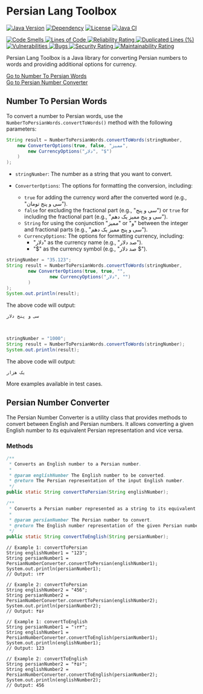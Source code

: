# Persian Lang Toolbox

[![Java Version](https://img.shields.io/badge/Java-17%2B-orange)](https://www.java.com)
[![Dependency](https://img.shields.io/badge/Dependency-None-brightgreen)](#)
[![License](https://img.shields.io/badge/License-MIT-blue)](LICENSE)
<a href=" https://github.com/sudoitir/PersianLangToolbox/actions/workflows/maven.yml">
    <img src="https://github.com/sudoitir/PersianLangToolbox/actions/workflows/maven.yml/badge.svg" alt="Java CI">
</a>
<br>

<a href="https://sonarcloud.io/summary/new_code?id=sudoitir_PersianLangToolbox">
    <img src="https://sonarcloud.io/api/project_badges/measure?project=sudoitir_PersianLangToolbox&metric=code_smells"
         alt="Code Smells">
</a>
<a href="https://sonarcloud.io/summary/new_code?id=sudoitir_PersianLangToolbox">
    <img src="https://sonarcloud.io/api/project_badges/measure?project=sudoitir_PersianLangToolbox&metric=ncloc"
         alt="Lines of Code">
</a>
<a href="https://sonarcloud.io/summary/new_code?id=sudoitir_PersianLangToolbox">
    <img src="https://sonarcloud.io/api/project_badges/measure?project=sudoitir_PersianLangToolbox&metric=reliability_rating"
         alt="Reliability Rating">
</a>

<a href="https://sonarcloud.io/summary/new_code?id=sudoitir_PersianLangToolbox">
    <img src="https://sonarcloud.io/api/project_badges/measure?project=sudoitir_PersianLangToolbox&metric=duplicated_lines_density"
         alt="Duplicated Lines (%)">
</a>
<a href="https://sonarcloud.io/summary/new_code?id=sudoitir_PersianLangToolbox">
    <img src="https://sonarcloud.io/api/project_badges/measure?project=sudoitir_PersianLangToolbox&metric=vulnerabilities"
         alt="Vulnerabilities">
</a>
<a href="https://sonarcloud.io/summary/new_code?id=sudoitir_PersianLangToolbox">
    <img src="https://sonarcloud.io/api/project_badges/measure?project=sudoitir_PersianLangToolbox&metric=bugs"
         alt="Bugs">
</a>
<a href="https://sonarcloud.io/summary/new_code?id=sudoitir_PersianLangToolbox">
    <img src="https://sonarcloud.io/api/project_badges/measure?project=sudoitir_PersianLangToolbox&metric=security_rating"
         alt="Security Rating">
</a>
<a href="https://sonarcloud.io/summary/new_code?id=sudoitir_PersianLangToolbox">
    <img src="https://sonarcloud.io/api/project_badges/measure?project=sudoitir_PersianLangToolbox&metric=sqale_rating"
         alt="Maintainability Rating">
</a>



Persian Lang Toolbox is a Java library for converting Persian numbers to words and providing additional options for currency.

[Go to Number To Persian Words](#number-to-persian-words)
<br>
[Go to Persian Number Converter](#persian-number-converter)

## Number To Persian Words

To convert a number to Persian words, use the `NumberToPersianWords.convertToWords()` method with the following parameters:

```java
String result = NumberToPersianWords.convertToWords(stringNumber,
    new ConverterOptions(true, false, "ممیز",
        new CurrencyOptions("دلار", "$")
    )
);
```
- `stringNumber`:
  The number as a string that you want to convert.

- `ConverterOptions`:
  The options for formatting the conversion, including:
    - `true` for adding the currency word after the converted word (e.g., "سی و پنج تومان").
    - `false` for excluding the fractional part (e.g., "سی و پنج") or `true` for including the fractional part (e.g., "سی و پنج ممیز یک دهم").
    - `String` for using the conjunction "ممیز" or "و" between the integer and fractional parts (e.g., "سی و پنج ممیز یک دهم").
    - `CurrencyOptions`: The options for formatting currency, including:
        - "دلار" as the currency name (e.g., "صد دلار").
        - "$" as the currency symbol (e.g., "صد دلار $").


```java
stringNumber = "35.123";
String result = NumberToPersianWords.convertToWords(stringNumber,
        new ConverterOptions(true, true, "",
                new CurrencyOptions("دلار", "")
        )
);
System.out.println(result);
```

The above code will output:
```
سی و پنج دلار
```
<br>

```java
stringNumber = "1000";
String result = NumberToPersianWords.convertToWords(stringNumber);
System.out.println(result);
```

The above code will output:
```
یک هزار
```

More examples available in test cases.

## Persian Number Converter

The Persian Number Converter is a utility class that provides methods to convert between English and Persian numbers. It allows converting a given English number to its equivalent Persian representation and vice versa.

### Methods

```java
/**
 * Converts an English number to a Persian number.
 *
 * @param englishNumber The English number to be converted.
 * @return The Persian representation of the input English number.
 */
public static String convertToPersian(String englishNumber);
```
```java
/**
 * Converts a Persian number represented as a string to its equivalent English number representation.
 *
 * @param persianNumber The Persian number to convert.
 * @return The English number representation of the given Persian number.
 */
public static String convertToEnglish(String persianNumber);
```

```
// Example 1: convertToPersian
String englishNumber1 = "123";
String persianNumber1 = PersianNumberConverter.convertToPersian(englishNumber1);
System.out.println(persianNumber1);
// Output: ۱۲۳
```
```
// Example 2: convertToPersian
String englishNumber2 = "456";
String persianNumber2 = PersianNumberConverter.convertToPersian(englishNumber2);
System.out.println(persianNumber2);
// Output: ۴۵۶
```
```
// Example 1: convertToEnglish
String persianNumber1 = "۱۲۳";
String englishNumber1 = PersianNumberConverter.convertToEnglish(persianNumber1);
System.out.println(englishNumber1);
// Output: 123
```
```
// Example 2: convertToEnglish
String persianNumber2 = "۴۵۶";
String englishNumber2 = PersianNumberConverter.convertToEnglish(persianNumber2);
System.out.println(englishNumber2);
// Output: 456
```

